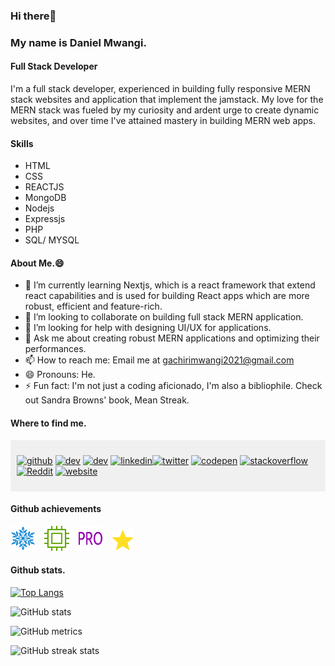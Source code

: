 ### Hi there👋

### My name is Daniel Mwangi.

#### Full Stack Developer

I'm a full stack developer, experienced in building fully responsive MERN stack websites and application that implement the jamstack. My love for the MERN stack was fueled by my curiosity and ardent urge to create dynamic websites, and over time I've attained mastery in building MERN web apps.

#### Skills
 * HTML
 * CSS
 * REACTJS
 * MongoDB
 * Nodejs
 * Expressjs
 * PHP
 * SQL/ MYSQL

#### About Me.😄
- 🌱 I’m currently learning Nextjs, which is a react framework that extend react capabilities and is used for building React apps which are more robust, efficient and feature-rich. 
- 👯 I’m looking to collaborate on building full stack MERN application. 
- 🤔 I’m looking for help with designing UI/UX for applications. 
- 💬 Ask me about creating robust MERN applications and optimizing their performances. 
- 📫 How to reach me: Email me at gachirimwangi2021@gmail.com 
- 😄 Pronouns: He.  
- ⚡ Fun fact: I'm not just a coding aficionado, I'm also a bibliophile. Check out Sandra Browns' book, Mean Streak.  

#### Where to find me.
<div style="background-color: #f0f0f0; padding: 10px;">
  
[<img src='https://cdn.jsdelivr.net/npm/simple-icons@3.0.1/icons/github.svg' alt='github' height='40'>](https://github.com/gachirimwangi) [<img src='https://cdn.jsdelivr.net/npm/simple-icons@3.0.1/icons/dev-dot-to.svg' alt='dev' height='40'>](https://dev.to/gachirimwangi) [<img src='https://cdn.jsdelivr.net/npm/simple-icons@3.0.1/icons/hashnode.svg' alt='dev' height='40'>](gachirimwangi)  [<img src='https://cdn.jsdelivr.net/npm/simple-icons@3.0.1/icons/linkedin.svg' alt='linkedin' height='40'>](https://www.linkedin.com/in/daniel-mwangi-027872235/)[<img src='https://cdn.jsdelivr.net/npm/simple-icons@3.0.1/icons/twitter.svg' alt='twitter' height='40'>](https://twitter.com/gdaniels_ke)  [<img src='https://cdn.jsdelivr.net/npm/simple-icons@3.0.1/icons/codepen.svg' alt='codepen' height='40'>](https://codepen.io/gachirimwangi)  [<img src='https://cdn.jsdelivr.net/npm/simple-icons@3.0.1/icons/stackoverflow.svg' alt='stackoverflow' height='40'>](https://stackoverflow.com/users/22733301/gachirimwangi)  [<img src='https://cdn.jsdelivr.net/npm/simple-icons@3.0.1/icons/reddit.svg' alt='Reddit' height='40'>](https://www.reddit.com/user/gdaniels_ke)  [<img src='https://cdn.jsdelivr.net/npm/simple-icons@3.0.1/icons/icloud.svg' alt='website' height='40'>](gachirimwangi.github.io)

</div>



#### Github achievements
<a href='https://archiveprogram.github.com/'><img src='https://raw.githubusercontent.com/acervenky/animated-github-badges/master/assets/acbadge.gif' width='40' height='40'></a> <a href='https://docs.github.com/en/developers'><img src='https://raw.githubusercontent.com/acervenky/animated-github-badges/master/assets/devbadge.gif' width='40' height='40'></a> <a href='https://github.com/pricing'><img src='https://raw.githubusercontent.com/acervenky/animated-github-badges/master/assets/pro.gif' width='40' height='40'></a> <a href='https://stars.github.com/'><img src='https://raw.githubusercontent.com/acervenky/animated-github-badges/master/assets/starbadge.gif' width='35' height='35'></a> 

#### Github stats.
[![Top Langs](https://github-readme-stats.vercel.app/api/top-langs/?username=gachirimwangi)](https://github.com/anuraghazra/github-readme-stats)

![GitHub stats](https://github-readme-stats.vercel.app/api?username=gachirimwangi&show_icons=true)  

![GitHub metrics](https://metrics.lecoq.io/gachirimwangi)  

![GitHub streak stats](https://streak-stats.demolab.com/?user=gachirimwangi)  

